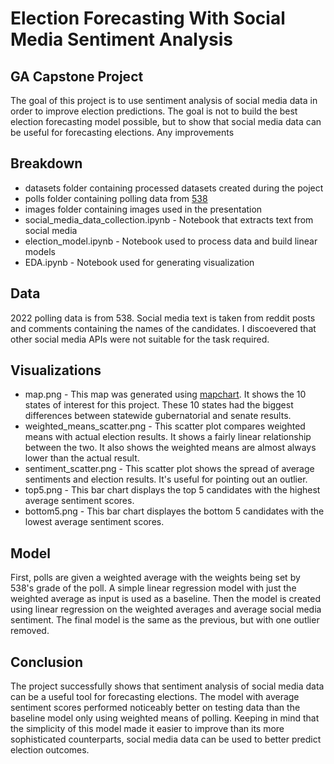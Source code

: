 # Election Forecasting With Social Media Sentiment Analysis
## GA Capstone Project
The goal of this project is to use sentiment analysis of social media data in order to improve election predictions. The goal is not to build the best election forecasting model possible, but to show that social media data can be useful for forecasting elections. Any improvements

## Breakdown
* datasets folder containing processed datasets created during the poject
* polls folder containing polling data from [538](https://fivethirtyeight.com)
* images folder containing images used in the presentation
* social_media_data_collection.ipynb - Notebook that extracts text from social media
* election_model.ipynb - Notebook used to process data and build linear models
* EDA.ipynb - Notebook used for generating visualization

## Data
2022 polling data is from 538. Social media text is taken from reddit posts and comments containing the names of the candidates. I discoevered that other social media APIs were not suitable for the task required.

## Visualizations
* map.png - This map was generated using [mapchart](https://www.mapchart.net/usa.html). It shows the 10 states of interest for this project. These 10 states had the biggest differences between statewide gubernatorial and senate results.
* weighted_means_scatter.png - This scatter plot compares weighted means with actual election results. It shows a fairly linear relationship between the two. It also shows the weighted means are almost always lower than the actual result.
* sentiment_scatter.png - This scatter plot shows the spread of average sentiments and election results. It's useful for pointing out an outlier.
* top5.png - This bar chart displays the top 5 candidates with the highest average sentiment scores.
* bottom5.png - This bar chart displayes the bottom 5 candidates with the lowest average sentiment scores.

## Model
First, polls are given a weighted average with the weights being set by 538's grade of the poll. A simple linear regression model with just the weighted average as input is used as a baseline. Then the model is created using linear regression on the weighted averages and average social media sentiment. The final model is the same as the previous, but with one outlier removed.
## Conclusion
The project successfully shows that sentiment analysis of social media data can be a useful tool for forecasting elections. The model with average sentiment scores performed noticeably better on testing data than the baseline model only using weighted means of polling. Keeping in mind that the simplicity of this model made it easier to improve than its more sophisticated counterparts, social media data can be used to better predict election outcomes.